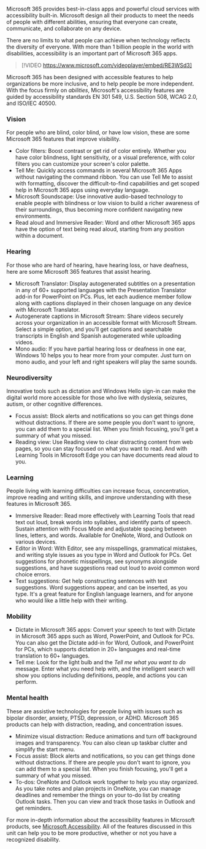 Microsoft 365 provides best-in-class apps and powerful cloud services with accessibility built-in. Microsoft design all their products to meet the needs of people with different abilities, ensuring that everyone can create, communicate, and collaborate on any device.

There are no limits to what people can achieve when technology reflects the diversity of everyone. With more than 1 billion people in the world with disabilities, accessibility is an important part of Microsoft 365 apps.

> [!VIDEO https://www.microsoft.com/videoplayer/embed/RE3WSd3]

Microsoft 365 has been designed with accessible features to help organizations be more inclusive, and to help people be more independent. With the focus firmly on *abilities*, Microsoft's accessibility features are guided by accessibility standards EN 301 549, U.S. Section 508, WCAG 2.0, and ISO/IEC 40500.

### Vision

For people who are blind, color blind, or have low vision, these are some Microsoft 365 features that improve visibility.

 -  Color filters: Boost contrast or get rid of color entirely. Whether you have color blindness, light sensitivity, or a visual preference, with color filters you can customize your screen's color palette.
 -  Tell Me: Quickly access commands in several Microsoft 365 Apps without navigating the command ribbon. You can use Tell Me to assist with formatting, discover the difficult-to-find capabilities and get scoped help in Microsoft 365 apps using everyday language.
 -  Microsoft Soundscape: Use innovative audio-based technology to enable people with blindness or low vision to build a richer awareness of their surroundings, thus becoming more confident navigating new environments.
 -  Read aloud and Immersive Reader: Word and other Microsoft 365 apps have the option of text being read aloud, starting from any position within a document.

### Hearing

For those who are hard of hearing, have hearing loss, or have deafness, here are some Microsoft 365 features that assist hearing.

 -  Microsoft Translator: Display autogenerated subtitles on a presentation in any of 60+ supported languages with the Presentation Translator add-in for PowerPoint on PCs. Plus, let each audience member follow along with captions displayed in their chosen language on any device with Microsoft Translator.
 -  Autogenerate captions in Microsoft Stream: Share videos securely across your organization in an accessible format with Microsoft Stream. Select a simple option, and you’ll get captions and searchable transcripts in English and Spanish autogenerated while uploading videos.
 -  Mono audio: If you have partial hearing loss or deafness in one ear, Windows 10 helps you to hear more from your computer. Just turn on mono audio, and your left and right speakers will play the same sounds.

### Neurodiversity

Innovative tools such as dictation and Windows Hello sign-in can make the digital world more accessible for those who live with dyslexia, seizures, autism, or other cognitive differences.

 -  Focus assist: Block alerts and notifications so you can get things done without distractions. If there are some people you don’t want to ignore, you can add them to a special list. When you finish focusing, you'll get a summary of what you missed.
 -  Reading view: Use Reading view to clear distracting content from web pages, so you can stay focused on what you want to read. And with Learning Tools in Microsoft Edge you can have documents read aloud to you.

### Learning

People living with learning difficulties can increase focus, concentration, improve reading and writing skills, and improve understanding with these features in Microsoft 365.

 -  Immersive Reader: Read more effectively with Learning Tools that read text out loud, break words into syllables, and identify parts of speech. Sustain attention with Focus Mode and adjustable spacing between lines, letters, and words. Available for OneNote, Word, and Outlook on various devices.
 -  Editor in Word: With Editor, see any misspellings, grammatical mistakes, and writing style issues as you type in Word and Outlook for PCs. Get suggestions for phonetic misspellings, see synonyms alongside suggestions, and have suggestions read out loud to avoid common word choice errors.
 -  Text suggestions: Get help constructing sentences with text suggestions. Word suggestions appear, and can be inserted, as you type. It's a great feature for English language learners, and for anyone who would like a little help with their writing.

### Mobility

 -  Dictate in Microsoft 365 apps: Convert your speech to text with Dictate in Microsoft 365 apps such as Word, PowerPoint, and Outlook for PCs. You can also get the Dictate add-in for Word, Outlook, and PowerPoint for PCs, which supports dictation in 20+ languages and real-time translation to 60+ languages.
 -  Tell me: Look for the light bulb and the *Tell me what you want to do* message. Enter what you need help with, and the intelligent search will show you options including definitions, people, and actions you can perform.

### Mental health

These are assistive technologies for people living with issues such as bipolar disorder, anxiety, PTSD, depression, or ADHD. Microsoft 365 products can help with distraction, reading, and concentration issues.

 -  Minimize visual distraction: Reduce animations and turn off background images and transparency. You can also clean up taskbar clutter and simplify the start menu.
 -  Focus assist: Block alerts and notifications, so you can get things done without distractions. If there are people you don't want to ignore, you can add them to a special list. When you finish focusing, you'll get a summary of what you missed.
 -  To-dos: OneNote and Outlook work together to help you stay organized. As you take notes and plan projects in OneNote, you can manage deadlines and remember the things on your to-do list by creating Outlook tasks. Then you can view and track those tasks in Outlook and get reminders.

For more in-depth information about the accessibility features in Microsoft products, see [Microsoft Accessibility](https://www.microsoft.com/accessibility/). All of the features discussed in this unit can help you to be more productive, whether or not you have a recognized disability.
